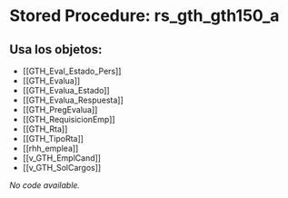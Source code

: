 # Stored Procedure: rs_gth_gth150_a

## Usa los objetos:
- [[GTH_Eval_Estado_Pers]]
- [[GTH_Evalua]]
- [[GTH_Evalua_Estado]]
- [[GTH_Evalua_Respuesta]]
- [[GTH_PregEvalua]]
- [[GTH_RequisicionEmp]]
- [[GTH_Rta]]
- [[GTH_TipoRta]]
- [[rhh_emplea]]
- [[v_GTH_EmplCand]]
- [[v_GTH_SolCargos]]

*No code available.*
